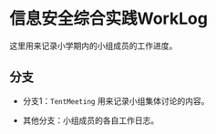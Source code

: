 # 信息安全综合实践WorkLog

这里用来记录小学期内的小组成员的工作进度。

## 分支

- 分支1：`TentMeeting` 用来记录小组集体讨论的内容。

- 其他分支：小组成员的各自工作日志。